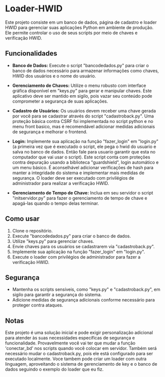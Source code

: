 # Loader-HWID

Este projeto consiste em um banco de dados, página de cadastro e loader HWID para gerenciar suas aplicações Python em ambiente de produção. Ele permite controlar o uso de seus scripts por meio de chaves e verificação HWID.

## Funcionalidades

- **Banco de Dados:** Execute o script "bancodedados.py" para criar o banco de dados necessário para armazenar informações como chaves, HWID dos usuários e o nome do usuário.

- **Gerenciamento de Chaves:** Utilize o menu robusto com interface gráfica disponível em "keys.py" para gerar e manipular chaves. Este aplicativo deve ser mantido em sigilo, pois vazar seu conteúdo pode comprometer a segurança de suas aplicações.

- **Cadastro de Usuários:** Os usuários devem receber uma chave gerada por você para se cadastrar através do script "cadastroback.py". Uma proteção básica contra CSRF foi implementada no script python e no menu front basico, mas é recomendável adicionar medidas adicionais de segurança e melhorar o frontend.

- **Login:** Implemente sua aplicação na função "fazer_login" em "login.py" (a primeira vez que é executado o script, ele pega o hwid do usuario e salva no banco de dados. Então fale para usuario garantir que esta no computador que vai usar o script). Este script conta com proteções contra depuração usando a biblioteca "guardshield", login automático e um menu básico. É aconselhável adicionar verificações de hash para manter a integridade do sistema e implementar mais medidas de segurança. O loader deve ser executado com privilégios de administrador para realizar a verificação HWID.

- **Gerenciamento de Tempo de Chave:** Inclua em seu servidor o script "initservidor.py" para fazer o gerenciamento de tempo de chave e apagá-las quando o tempo delas terminar.

## Como usar

1. Clone o repositório.
2. Execute "bancodedados.py" para criar o banco de dados.
3. Utilize "keys.py" para gerenciar chaves.
4. Envie chaves para os usuários se cadastrarem via "cadastroback.py".
5. Implemente sua aplicação na função "fazer_login" em "login.py".
6. Execute o loader com privilégios de administrador para fazer a verificação HWID.

## Segurança

- Mantenha os scripts sensíveis, como "keys.py" e "cadastroback.py", em sigilo para garantir a segurança do sistema.
- Adicione medidas de segurança adicionais conforme necessário para proteger contra ataques.

## Notas

Este projeto é uma solução inicial e pode exigir personalização adicional para atender às suas necessidades específicas de segurança e funcionalidade. Provavelmente você vai ter que mudar a função 'conectar_bd' nos scripts quando você colocar em servidor. Também será necessário mudar o cadastroback.py, pois ele está configurado para ser executado localmente. Voce tambem pode criar um loader com outra linguagem, aproveitando o sistema de gerenciamento de key e o banco de dados seguindo o exemplo do loader que eu fiz.
